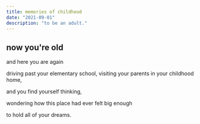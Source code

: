 ```yaml
---
title: memories of childhood
date: "2021-09-01"
description: "to be an adult."
---
```


## now you're old
and here you are again  

driving past your elementary school,
visiting your parents in your childhood home,

and you find yourself thinking,

wondering how this place 
had ever felt big enough 

to hold all of your dreams.    
